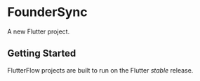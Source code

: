 # FounderSync

A new Flutter project.

## Getting Started

FlutterFlow projects are built to run on the Flutter _stable_ release.
